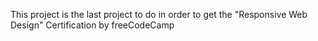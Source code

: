 This project is the last project to do in order to get the "Responsive Web Design" Certification by freeCodeCamp 